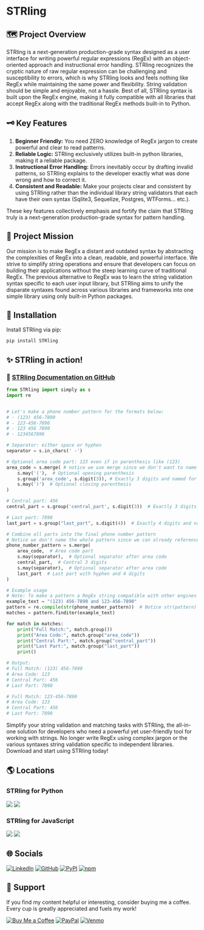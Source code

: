 # STRling

## 🗺️ Project Overview

STRling is a next-generation production-grade syntax designed as a user interface for writing powerful regular expressions (RegEx) with an object-oriented approach and instructional error handling. STRling recognizes the cryptic nature of raw regular expression can be challenging and susceptibility to errors, which is why STRling looks and feels nothing like RegEx while maintaining the same power and flexibility. String validation should be simple and enjoyable, not a hassle. Best of all, STRling syntax is built upon the RegEx engine, making it fully compatible with all libraries that accept RegEx along with the traditional RegEx methods built-in to Python.

## 🗝️ Key Features

1. **Beginner Friendly:** You need ZERO knowledge of RegEx jargon to create powerful and clear to read patterns.
2. **Reliable Logic:** STRling exclusively utilizes built-in python libraries, making it a reliable package.
3. **Instructional Error Handling:** Errors inevitably occur by drafting invalid patterns, so STRling explains to the developer exactly what was done wrong and how to correct it.
4. **Consistent and Readable:** Make your projects clear and consistent by using STRling rather than the individual library string validators that each have their own syntax (Sqlite3, Sequelize, Postgres, WTForms... etc.).

These key features collectively emphasis and fortify the claim that STRling truly is a next-generation production-grade syntax for pattern handling.

## 🎯 Project Mission

Our mission is to make RegEx a distant and outdated syntax by abstracting the complexities of RegEx into a clean, readable, and powerful interface. We strive to simplify string operations and ensure that developers can focus on building their applications without the steep learning curve of traditional RegEx. The previous alternative to RegEx was to learn the string validation syntax specific to each user input library, but STRling aims to unify the disparate syntaxes found across various libraries and frameworks into one simple library using only built-in Python packages.

## 💾 Installation

Install STRling via pip:

```sh
pip install STRling
```

## ✨ STRling in action!

### 📑 [STRling Documentation on GitHub](https://github.com/TheCyberLocal/STRling-Py/blob/main/docs/strling_docs.md)

```python
from STRling import simply as s
import re


# Let's make a phone number pattern for the formats below:
# - (123) 456-7890
# - 123-456-7890
# - 123 456 7890
# - 1234567890

# Separator: either space or hyphen
separator = s.in_chars(' -')

# Optional area code part: 123 even if in parenthesis like (123)
area_code = s.merge( # notice we use merge since we don't want to name the group with parenthesis
    s.may('('),  # Optional opening parenthesis
    s.group('area_code', s.digit(3)), # Exactly 3 digits and named for later reference
    s.may(')')  # Optional closing parenthesis
)

# Central part: 456
central_part = s.group('central_part', s.digit(3))  # Exactly 3 digits and named for later reference

# Last part: 7890
last_part = s.group("last_part", s.digit(4))  # Exactly 4 digits and named for later reference

# Combine all parts into the final phone number pattern
# Notice we don't name the whole pattern since we can already reference it
phone_number_pattern = s.merge(
    area_code,  # Area code part
    s.may(separator),  # Optional separator after area code
    central_part,  # Central 3 digits
    s.may(separator),  # Optional separator after area code
    last_part  # Last part with hyphen and 4 digits
)

# Example usage
# Note: To make a pattern a RegEx string compatible with other engines use `str(pattern)`.
example_text = "(123) 456-7890 and 123-456-7890"
pattern = re.compile(str(phone_number_pattern))  # Notice str(pattern)
matches = pattern.finditer(example_text)

for match in matches:
    print("Full Match:", match.group())
    print("Area Code:", match.group("area_code"))
    print("Central Part:", match.group("central_part"))
    print("Last Part:", match.group("last_part"))
    print()

# Output:
# Full Match: (123) 456-7890
# Area Code: 123
# Central Part: 456
# Last Part: 7890

# Full Match: 123-456-7890
# Area Code: 123
# Central Part: 456
# Last Part: 7890
```

Simplify your string validation and matching tasks with STRling, the all-in-one solution for developers who need a powerful yet user-friendly tool for working with strings. No longer write RegEx using complex jargon or the various syntaxes string validation specific to independent libraries. Download and start using STRling today!

## 🌎 Locations

### STRling for Python

[![](https://img.shields.io/pypi/v/STRling?color=blue&logo=pypi)](https://pypi.org/project/STRling/)
[![](https://img.shields.io/badge/GitHub-black?logo=github&logoColor=white)](https://github.com/TheCyberLocal/STRling-Py)

### STRling for JavaScript

[![](https://img.shields.io/npm/v/@thecyberlocal/strling?color=blue&logo=npm)](https://www.npmjs.com/package/@thecyberlocal/strling)
[![](https://img.shields.io/badge/GitHub-black?logo=github&logoColor=white)](https://github.com/TheCyberLocal/STRling-JS)

## 🌐 Socials

[![LinkedIn](https://img.shields.io/badge/LinkedIn-%230077B5.svg?logo=linkedin&logoColor=white)](https://linkedin.com/in/tzm01)
[![GitHub](https://img.shields.io/badge/GitHub-black?logo=github&logoColor=white)](https://github.com/TheCyberLocal)
[![PyPI](https://img.shields.io/badge/PyPI-3776AB?logo=pypi&logoColor=white)](https://pypi.org/user/TheCyberLocal/)
[![npm](https://img.shields.io/badge/npm-%23FFFFFF.svg?logo=npm&logoColor=D00000)](https://www.npmjs.com/~thecyberlocal)

## 💖 Support

If you find my content helpful or interesting, consider buying me a coffee. Every cup is greatly appreciated and fuels my work!

[![Buy Me a Coffee](https://img.shields.io/badge/-buy_me_a%C2%A0coffee-gray?logo=buy-me-a-coffee)](https://buymeacoffee.com/thecyberlocal)
[![PayPal](https://img.shields.io/badge/PayPal-00457C?logo=paypal&logoColor=white)](https://www.paypal.com/paypalme/TheCyberLocal)
[![Venmo](https://img.shields.io/badge/Venmo-008CFF?logo=venmo&logoColor=white)](https://www.venmo.com/TheCyberLocal)
